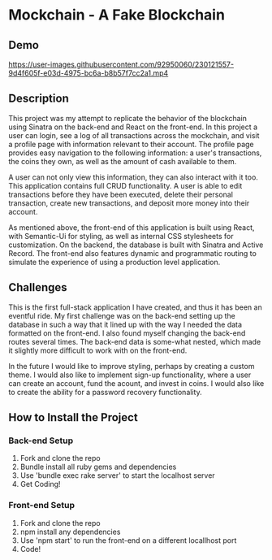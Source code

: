# Mockchain - A Fake Blockchain

## Demo


https://user-images.githubusercontent.com/92950060/230121557-9d4f605f-e03d-4975-bc6a-b8b57f7cc2a1.mp4



## Description
This project was my attempt to replicate the behavior of the blockchain using Sinatra on the back-end and React on the front-end. In this project a user can login, see a log of all transactions across the mockchain, and visit a profile page with information relevant to their account. The profile page provides easy navigation to the following information: a user's transactions, the coins they own, as well as the amount of cash available to them. 

A user can not only view this information, they can also interact with it too. This application contains full CRUD functionality. A user is able to edit transactions before they have been executed, delete their personal transaction, create new transactions, and deposit more money into their account. 

As mentioned above, the front-end of this application is built using React, with Semantic-Ui for styling, as well as internal CSS stylesheets for customization. On the backend, the database is built with Sinatra and Active Record. The front-end also features dynamic and programmatic routing to simulate the experience of using a production level application. 

## Challenges
This is the first full-stack application I have created, and thus it has been an eventful ride. My first challenge was on the back-end setting up the database in such a way that it lined up with the way I needed the data formatted on the front-end. I also found myself changing the back-end routes several times. The back-end data is some-what nested, which made it slightly more difficult to work with on the front-end. 

In the future I would like to improve styling, perhaps by creating a custom theme. I would also like to implement sign-up functionality, where a user can create an account, fund the acount, and invest in coins. I would also like to create the ability for a password recovery functionality. 

## How to Install the Project

### Back-end Setup
1. Fork and clone the repo
2. Bundle install all ruby gems and dependencies
3. Use 'bundle exec rake server' to start the localhost server
4. Get Coding!

### Front-end Setup
1. Fork and clone the repo
2. npm install any dependencies
3. Use 'npm start' to run the front-end on a different locallhost port
4. Code!


